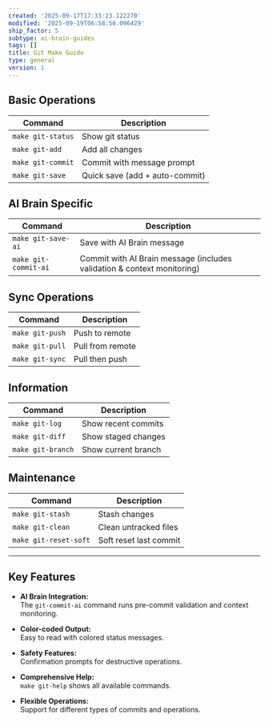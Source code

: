 ```yaml
---
created: '2025-09-17T17:33:23.122270'
modified: '2025-09-19T06:58:56.096429'
ship_factor: 5
subtype: ai-brain-guides
tags: []
title: Git Make Guide
type: general
version: 1
---
```


## Basic Operations

| Command           | Description                        |
|-------------------|------------------------------------|
| `make git-status` | Show git status                    |
| `make git-add`    | Add all changes                    |
| `make git-commit` | Commit with message prompt         |
| `make git-save`   | Quick save (add + auto-commit)     |

## AI Brain Specific

| Command               | Description                                                                 |
|-----------------------|-----------------------------------------------------------------------------|
| `make git-save-ai`    | Save with AI Brain message                                                  |
| `make git-commit-ai`  | Commit with AI Brain message (includes validation & context monitoring)      |

## Sync Operations

| Command         | Description         |
|-----------------|---------------------|
| `make git-push` | Push to remote      |
| `make git-pull` | Pull from remote    |
| `make git-sync` | Pull then push      |

## Information

| Command           | Description             |
|-------------------|------------------------|
| `make git-log`    | Show recent commits    |
| `make git-diff`   | Show staged changes    |
| `make git-branch` | Show current branch    |

## Maintenance

| Command               | Description                |
|-----------------------|---------------------------|
| `make git-stash`      | Stash changes             |
| `make git-clean`      | Clean untracked files     |
| `make git-reset-soft` | Soft reset last commit    |

---

## Key Features

- **AI Brain Integration:**  
  The `git-commit-ai` command runs pre-commit validation and context monitoring.

- **Color-coded Output:**  
  Easy to read with colored status messages.

- **Safety Features:**  
  Confirmation prompts for destructive operations.

- **Comprehensive Help:**  
  `make git-help` shows all available commands.

- **Flexible Operations:**  
  Support for different types of commits and operations.